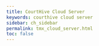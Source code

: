 ```yaml
---
title: CourtHive Cloud Server
keywords: courthive cloud server
sidebar: ch_sidebar
permalink: tmx_cloud_server.html
toc: false
---
```


